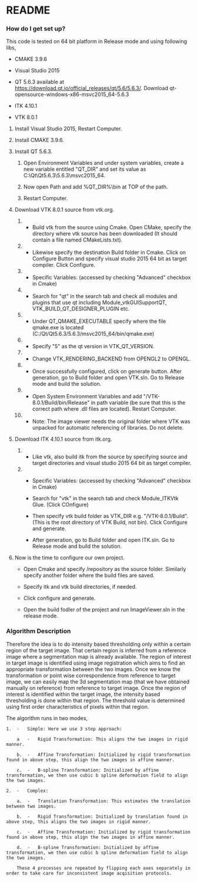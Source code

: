 # README #

### How do I get set up? ###

This code is tested on 64 bit platform in Release mode and using following libs,

-	CMAKE 3.9.6

-	Visual Studio 2015

-	QT 5.6.3 available at https://download.qt.io/official_releases/qt/5.6/5.6.3/. Download qt-opensource-windows-x86-msvc2015_64-5.6.3

-	ITK 4.10.1

-	VTK 8.0.1

1.	Install Visual Studio 2015, Restart Computer.

2.	Install CMAKE 3.9.6.

3.	Install QT 5.6.3. 
	1.  Open Environment Variables and under system variables, create a new variable entitled "QT_DIR" and set its value as C:\Qt\Qt5.6.3\5.6.3\msvc2015_64. 
	
	2.  Now open Path and add %QT_DIR%\bin at TOP of the path. 
	
	3.  Restart Computer.

4.	Download VTK 8.0.1 source from vtk.org.
	
	1.	-	Build vtk from the source using Cmake. Open CMake, specify the directory where vtk source has been downloaded (It should contain a file named CMakeLists.txt). 
	
	2.	-	Likewise specify the destination Build folder in Cmake. Click on Configure Button and specify visual studio 2015 64 bit as target compiler. Click Configure.
	
	3.	-	Specific Variables: (accessed by checking "Advanced" checkbox in Cmake)
	
	4.	-	Search for "qt" in the search tab and check all modules and plugins that use qt including Module_vtkGUISupportQT, VTK_BUILD_QT_DESIGNER_PLUGIN etc.
	
	5.	-	Under QT_QMAKE_EXECUTABLE specify where the file qmake.exe is located (C:/Qt/Qt5.6.3/5.6.3/msvc2015_64/bin/qmake.exe)
	
	6.	-	Specify "5" as the qt version in VTK_QT_VERSION.
	
	7.	-	Change VTK_RENDERING_BACKEND from OPENGL2 to OPENGL.
	
	8.	-	Once successfully configured, click on generate button.	After generation, go to Build folder and open VTK.sln. Go to Release mode and build the solution.
	
	9.	-	Open System Environment Variables and add "/VTK-8.0.1/Build/bin/Release" in path variable (be sure that this is the correct path where .dll files are located). Restart Computer.
	
	10. -   Note: The image viewer needs the original folder where VTK was unpacked for automatic referencing of libraries. Do not delete.
	
5. Download ITK 4.10.1 source from itk.org.

	1.	-	Like vtk, also build itk from the source by specifying source and target directories and visual studio 2015 64 bit as target compiler.
	
	2.	-	Specific Variables: (accessed by checking "Advanced" checkbox in Cmake)
	
		-	Search for "vtk" in the search tab and check Module_ITKVtk Glue. (Click COnfigure)
		
		-	Then specify vtk build folder as VTK_DIR e.g. "/VTK-8.0.1/Build". (This is the root directory of VTK Build, not bin). Click Configure and generate.

		-	After generation, go to Build folder and open ITK.sln. Go to Release mode and build the solution.

6. Now is the time to configure our own project.

	-	Open Cmake and specify /repository as the source folder. Similarly specify another folder where the build files are saved.
	
	-	Specify itk and vtk build directories, if needed.
	
	-	Click configure and generate.
	
	-	Open the build fodler of the project and run ImageViewer.sln in the release mode.


### Algorithm Description ###

Therefore the idea is to do intensity based thresholding only within a certain region of the target image. That certain region is inferred from a reference image where
a segmentation map is already available. The region of interest in target image is identified using image registration which aims to find an appropriate 
transformation between the two images. Once we know the transformation or point wise correspondence from reference to target image, we can easily map the 3d 
segmentation map (that we have obtained manually on reference) from reference to target image. Once the region of interest is identified within the target image, 
the intensity based thresholding is done within that region. The threshold value is determined using first order characteristics of pixels within that region.

The algorithm runs in two modes,

	1.	-	Simple: Here we use 3 step approach:
		
		a	-	Rigid Transformation: This aligns the two images in rigid manner.
		
		b.	-	Affine Transformation: Initialized by rigid transformation found in above step, this align the two images in affine manner.
		
		c.	-	B-spline Transformation: Initialized by affine transformation, we then use cubic b spline deformation field to align the two images.
		
	2.	-	Complex:
		
		a.	-	Translation Transformation: This estimates the translation between two images.
		
		b.	-	Rigid Transformation: Initialized by translation found in above step, this aligns the two images in rigid manner.
		
		c.	-	Affine Transformation: Initialized by rigid transformation found in above step, this align the two images in affine manner.
		
		d.	-	B-spline Transformation: Initialized by affine transformation, we then use cubic b spline deformation field to align the two images.
		
		These 4 processes are repeated by flipping each axes separately in order to take care for inconsistent image acqisition protocols.